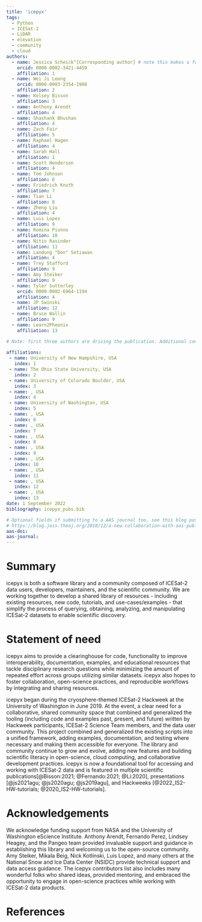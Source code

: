 ```yaml
---
title: 'icepyx'
tags:
  - Python
  - ICESat-2
  - LiDAR
  - elevation
  - community
  - cloud
authors:
  - name: Jessica Scheick^[Corresponding author] # note this makes a footnote
    orcid: 0000-0002-3421-4459
    affiliation: 1
  - name: Wei Ji Leong
    orcid: 0000-0003-2354-1988
    affiliation: 2
  - name: Kelsey Bisson
    affiliation: 3
  - name: Anthony Arendt
    affiliation: 4
  - name: Shashank Bhushan
    affiliation: 4
  - name: Zach Fair
    affiliation: 5
  - name: Raphael Hagen
    affiliation: 4
  - name: Sarah Hall
    affiliation: 1  
  - name: Scott Henderson
    affiliation: 4
  - name: Tom Johnson
    affiliation: 6
  - name: Friedrich Knuth
    affiliation: 7
  - name: Tian Li
    affiliation: 8
  - name: Zheng Liu
    affiliation: 4
  - name: Luis Lopez
    affiliation: 9
  - name: Romina Piunno
    affiliation: 10
  - name: Nitin Ravinder
    affiliation: 11
  - name: Landung "Don" Setiawan
    affiliation: 4
  - name: Trey Stafford
    affiliation: 9
  - name: Amy Steiker
    affiliation: 9
  - name: Tyler Sutterley
    orcid: 0000-0002-6964-1194
    affiliation: 4
  - name: JP Swinski
    affiliation: 12
  - name: Bruce Wallin
    affiliation: 9
  - name: Learn2Pheonix
    affiliation: 13

# Note: first three authors are driving the publication. Additional contributors/authors are listed in alphabetical order by last name. Anyone who also contributes substantially to preparing the JOSS submission will be moved into ABC order after the first three and before the non-publication contributors to icepyx. Non-responsive coauthors will be removed from the list since their permission to be included was not granted.
  
affiliations:
 - name: University of New Hampshire, USA
   index: 1
 - name: The Ohio State University, USA
   index: 2
 - name: University of Colorado Boulder, USA
   index: 3
 - name: , USA
   index: 4
 - name: University of Washington, USA
   index: 5
 - name: , USA
   index: 6
 - name: , USA
   index: 7
 - name: , USA
   index: 8
 - name: , USA
   index: 9
 - name: , USA
   index: 10
 - name: , USA
   index: 11
 - name: , USA
   index: 12
 - name: , USA
   index: 13
date: 1 September 2022
bibliography: icepyx_pubs.bib

# Optional fields if submitting to a AAS journal too, see this blog post:
# https://blog.joss.theoj.org/2018/12/a-new-collaboration-with-aas-publishing
aas-doi: 
aas-journal: 
---
```


# Summary

icepyx is both a software library and a community composed of ICESat-2 data users, developers, maintainers, and the scientific community.
We are working together to develop a shared library of resources - including existing resources, new code, tutorials, and use-cases/examples - that simplify the process of querying, obtaining, analyzing, and manipulating ICESat-2 datasets to enable scientific discovery.

# Statement of need

icepyx aims to provide a clearinghouse for code, functionality to improve interoperability, documentation, examples, and educational resources that tackle disciplinary research questions while minimizing the amount of repeated effort across groups utilizing similar datasets. icepyx also hopes to foster collaboration, open-science practices, and reproducible workflows by integrating and sharing resources.

icepyx began during the cryosphere-themed ICESat-2 Hackweek at the University of Washington in June 2019. At the event, a clear need for a collaborative, shared community space that combined and generalized the tooling (including code and examples past, present, and future) written by Hackweek participants, ICESat-2 Science Team members, and the data user community. This project combined and generalized the existing scripts into a unified framework, adding examples, documentation, and testing where necessary and making them accessible for everyone. The library and community continue to grow and evolve, adding new features and building scientific literacy in open-science, cloud computing, and collaborative development practices. icepyx is now a foundational tool for accessing and working with ICESat-2 data and is featured in multiple scientific publications[@Bisson:2021; @Fernando:2021; @Li:2020], presentations [@js2021agu; @js2020agu; @js2019agu], and Hackweeks [@2022_IS2-HW-tutorials; @2020_IS2-HW-tutorials].

# Acknowledgements

We acknowledge funding support from NASA and the University of Washington eScience Institute.
Anthony Arendt, Fernando Perez, Lindsey Heagey, and the Pangeo team provided invaluable support and guidance in establishing this library and welcoming us to the open-source community.
Amy Steiker, Mikala Beig, Nick Kotlinski, Luis Lopez, and many others at the National Snow and Ice Data Center (NSIDC) provide technical support and data access guidance.
The icepyx contributors list also includes many wonderful folks who shared ideas, provided mentoring, and embraced the opportunity to engage in open-science practices while working with ICESat-2 data products.

<!-- Acknowledgments (non-author contributors)
Nicole Abib
Sebastian Alvis
Mikala Beig
Alex DiBella
Nick K
Ted Maksym
Joachim Meyer
Fernando Perez
Facu Sapienza
David Shean
Trevor Skaggs
Ben Smith
Rachel Tilling
Anna Valentine
Molly Wieringa
Bidhya -->


# References
